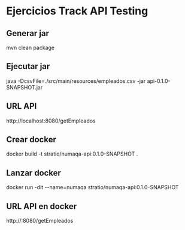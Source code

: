 # Ejercicios Track API Testing

## Generar jar
mvn clean package 

## Ejecutar jar
java -DcsvFile=./src/main/resources/empleados.csv -jar api-0.1.0-SNAPSHOT.jar

## URL API
http://localhost:8080/getEmpleados

## Crear docker
docker build -t stratio/numaqa-api:0.1.0-SNAPSHOT .

## Lanzar docker 
docker run -dit --name=numaqa stratio/numaqa-api:0.1.0-SNAPSHOT

## URL API en docker
http://<docker-ip>:8080/getEmpleados
